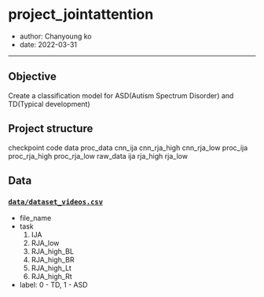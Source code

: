 # project_jointattention
* author: Chanyoung ko
* date: 2022-03-31
---
## Objective
Create a classification model for ASD(Autism Spectrum Disorder) and TD(Typical development)

## Project structure
checkpoint
code
data
    proc_data
        cnn_ija
        cnn_rja_high
        cnn_rja_low
        proc_ija
        proc_rja_high
        proc_rja_low
    raw_data
        ija
        rja_high
        rja_low
     
## Data
### [`data/dataset_videos.csv`](data/dataset_videos.csv)
* file_name
* task
    1. IJA
    2. RJA_low
    3. RJA_high_BL
    4. RJA_high_BR
    5. RJA_high_Lt
    6. RJA_high_Rt
* label: 0 - TD, 1 - ASD
